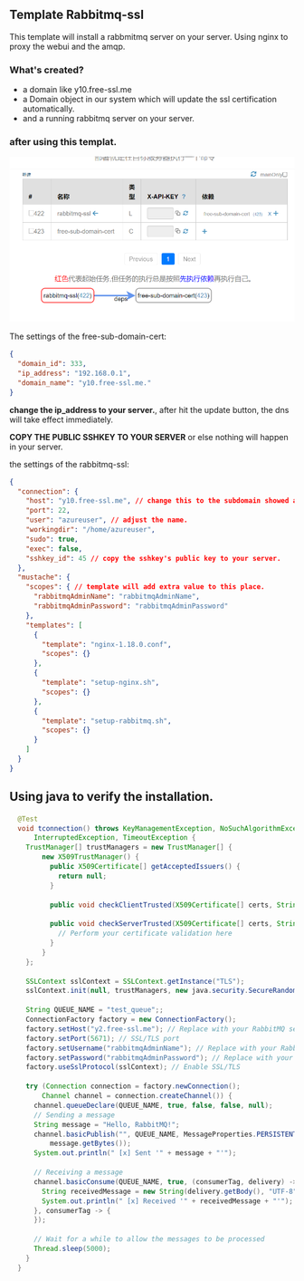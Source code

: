 ## Template Rabbitmq-ssl

This template will install a rabbmitmq server on your server. Using nginx to proxy the webui and the amqp.

### What's created?

* a domain like y10.free-ssl.me
* a Domain object in our system which will update the ssl certification automatically.
* and a running rabbitmq server on your server.

### after using this templat.
![instance result](./images/instance-result.png)

The settings of the free-sub-domain-cert:

```json
{
  "domain_id": 333,
  "ip_address": "192.168.0.1",
  "domain_name": "y10.free-ssl.me."
}
```
**change the ip_address to your server.**, after hit the update button, the dns will take effect immediately.

**COPY THE PUBLIC SSHKEY TO YOUR SERVER** or else nothing will happen in your server.


the settings of the rabbitmq-ssl:

```json
{
  "connection": {
    "host": "y10.free-ssl.me", // change this to the subdomain showed above.
    "port": 22,
    "user": "azureuser", // adjust the name.
    "workingdir": "/home/azureuser",
    "sudo": true,
    "exec": false,
    "sshkey_id": 45 // copy the sshkey's public key to your server.
  },
  "mustache": {
    "scopes": { // template will add extra value to this place.
      "rabbitmqAdminName": "rabbitmqAdminName",
      "rabbitmqAdminPassword": "rabbitmqAdminPassword"
    },
    "templates": [
      {
        "template": "nginx-1.18.0.conf",
        "scopes": {}
      },
      {
        "template": "setup-nginx.sh",
        "scopes": {}
      },
      {
        "template": "setup-rabbitmq.sh",
        "scopes": {}
      }
    ]
  }
}
```

## Using java to verify the installation.

```java
  @Test
  void tconnection() throws KeyManagementException, NoSuchAlgorithmException, IOException,
      InterruptedException, TimeoutException {
    TrustManager[] trustManagers = new TrustManager[] {
        new X509TrustManager() {
          public X509Certificate[] getAcceptedIssuers() {
            return null;
          }

          public void checkClientTrusted(X509Certificate[] certs, String authType) {}

          public void checkServerTrusted(X509Certificate[] certs, String authType) {
            // Perform your certificate validation here
          }
        }
    };

    SSLContext sslContext = SSLContext.getInstance("TLS");
    sslContext.init(null, trustManagers, new java.security.SecureRandom());

    String QUEUE_NAME = "test_queue";;
    ConnectionFactory factory = new ConnectionFactory();
    factory.setHost("y2.free-ssl.me"); // Replace with your RabbitMQ server host
    factory.setPort(5671); // SSL/TLS port
    factory.setUsername("rabbitmqAdminName"); // Replace with your RabbitMQ username
    factory.setPassword("rabbitmqAdminPassword"); // Replace with your RabbitMQ password
    factory.useSslProtocol(sslContext); // Enable SSL/TLS

    try (Connection connection = factory.newConnection();
        Channel channel = connection.createChannel()) {
      channel.queueDeclare(QUEUE_NAME, true, false, false, null);
      // Sending a message
      String message = "Hello, RabbitMQ!";
      channel.basicPublish("", QUEUE_NAME, MessageProperties.PERSISTENT_TEXT_PLAIN,
          message.getBytes());
      System.out.println(" [x] Sent '" + message + "'");

      // Receiving a message
      channel.basicConsume(QUEUE_NAME, true, (consumerTag, delivery) -> {
        String receivedMessage = new String(delivery.getBody(), "UTF-8");
        System.out.println(" [x] Received '" + receivedMessage + "'");
      }, consumerTag -> {
      });

      // Wait for a while to allow the messages to be processed
      Thread.sleep(5000);
    }
  }
```